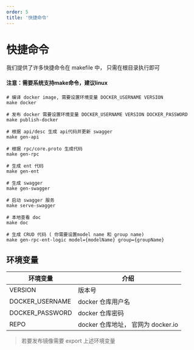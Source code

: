 ```yaml
---
order: 5
title: '快捷命令'
---
```



# 快捷命令

我们提供了许多快捷命令在 makefile 中， 只需在根目录执行即可

#### **注意：需要系统支持make命令，建议linux**

```shell
# 编译 docker image, 需要设置环境变量 DOCKER_USERNAME VERSION 
make docker  

# 发布 docker 需要设置环境变量 DOCKER_USERNAME VERSION DOCKER_PASSWORD
make publish-docker

# 根据 api/desc 生成 api代码并更新 swagger
make gen-api

# 根据 rpc/core.proto 生成代码
make gen-rpc

# 生成 ent 代码
make gen-ent

# 生成 swagger
make gen-swagger

# 启动 swagger 服务
make serve-swagger

# 本地查看 doc
make doc

# 生成 CRUD 代码 ( 你需要设置model name 和 group name)
make gen-rpc-ent-logic model={modelName} group={groupName}
```

## 环境变量

| 环境变量            | 介绍                         |
|-----------------|----------------------------|
| VERSION         | 版本号                        |
| DOCKER_USERNAME | docker 仓库用户名               |
| DOCKER_PASSWORD | docker 仓库密码                |
| REPO            | docker 仓库地址， 官网为 docker.io |

> 若要发布镜像需要 export 上述环境变量
